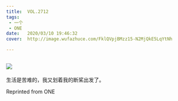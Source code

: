 ```yaml
---
title:	VOL.2712
tags:
 - 一个
 - ONE
date:	2020/03/10 19:46:32
cover:	http://image.wufazhuce.com/FklQVpjBMzz15-N2MjQkE5LqYtNh

---
```

![](http://image.wufazhuce.com/FklQVpjBMzz15-N2MjQkE5LqYtNh)
---

生活是苦难的，我又划着我的断桨出发了。
 
Reprinted from ONE
